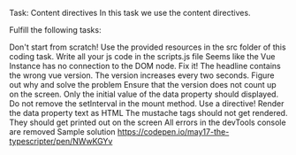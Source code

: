 Task: Content directives
In this task we use the content directives.

Fulfill the following tasks:

Don't start from scratch! Use the provided resources in the src folder of this coding task.
Write all your js code in the scripts.js file
Seems like the Vue Instance has no connection to the DOM node. Fix it!
The headline contains the wrong vue version. The version increases every two seconds.
Figure out why and solve the problem
Ensure that the version does not count up on the screen. Only the initial value of the data property should displayed. Do not remove the setInterval in the mount method. Use a directive!
Render the data property text as HTML
The mustache tags should not get rendered. They should get printed out on the screen
All errors in the devTools console are removed
Sample solution
https://codepen.io/may17-the-typescripter/pen/NWwKGYv
